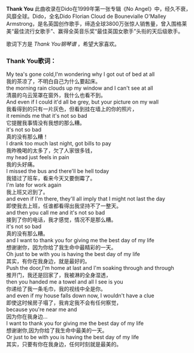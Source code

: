 

**Thank You** 此曲收录在Dido在1999年第一张专辑《No Angel》中，经久不衰，风靡全球。Dido，全名Dido Florian
Cloud de Bounevialle O'Malley
Armstrong，是名英国创作歌手，缔造全球3800万张惊人销售量，曾入围格莱美“最佳流行女歌手”、赢得全英音乐奖“最佳英国女歌手”头衔的天后级歌手。

  
歌词下方是 _Thank You钢琴谱_ ，希望大家喜欢。

### Thank You歌词：

My tea's gone cold,I'm wondering why I got out of bed at all  
我的茶凉了，不明白自己为什么要起床。  
the morning rain clouds up my window and I can't see at all  
清晨的乌云笼罩在窗外，我什么也看不到。  
And even if I could it'd all be grey, but your picture on my wall  
我看得到的只有一片灰色，但看到挂在墙上的你的照片，  
it reminds me that it's not so bad  
它提醒我事情没有我想的那么糟。  
it's not so bad  
真的没有那么糟！  
I drank too much last night, got bills to pay  
我昨晚喝的太多了，欠了人家很多钱，  
my head just feels in pain  
我的头好痛。  
I missed the bus and there'll be hell today  
我错过了班车，看来今天又要倒霉了。  
I'm late for work again  
我上班又迟到了。  
and even if I'm there, they'll all imply that I might not last the day  
即使我去上班，任谁都看得出我坚持不了一整天。  
and then you call me and it's not so bad  
接到了你的电话，我才感觉，情况不是那么糟。  
it's not so bad  
真的没有那么糟。  
and I want to thank you for giving me the best day of my life  
想谢谢你，因为你给了我生命中最精彩的一天。  
Oh just to be with you is having the best day of my life  
其实，有你在我身边，就是最好的。  
Push the door,I'm home at last and I'm soaking through and through  
推开门，我还是回家了，我被淋的全身湿透，  
then you handed me a towel and all I see is you  
你递给了我一条毛巾，我的视线中全是你。  
and even if my house falls down now, I wouldn't have a clue  
即使这时候房子塌了，我肯定我不会有任何察觉，  
because you're near me and  
因为你在我身边...  
I want to thank you for giving me the best day of my life  
想谢谢你,因为你给了我生命中最美的一天。  
Or just to be with you is having the best day of my life  
其实，只要有你在我身边，任何时刻就是最美的。

